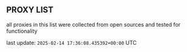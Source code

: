 ## PROXY LIST

all proxies in this list were collected from open sources and tested for functionality

last update: `2025-02-14 17:36:08.435392+00:00` UTC